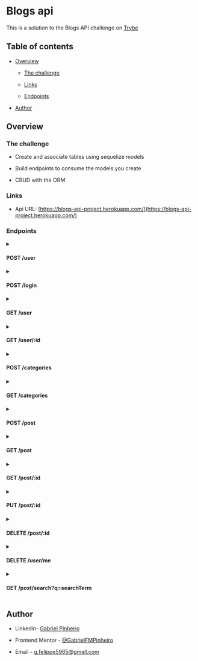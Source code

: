 # Blogs api

This is a solution to the Blogs API challenge on [Trybe](https://www.betrybe.com/)

## Table of contents

- [Overview](#overview)

  - [The challenge](#the-challenge)

  - [Links](#links)

  - [Endpoints](#endpoints)

- [Author](#author)

## Overview

### The challenge

- Create and associate tables using sequelize models

- Build endpoints to consume the models you create

- CRUD with the ORM

### Links

- Api URL: [https://blogs-api-project.herokuapp.com/](https://blogs-api-project.herokuapp.com/)

### Endpoints

<details>
  
  <summary><h4>POST /user<h4></summary>

- Add a new user to your database table

- body format:

```json
{
  "displayName": "Brett Wiltshire", //rules: required, unique, min: 8 chars

  "email": "brett@email.com", //rules: required, email format

  "password": "123456", //rules: required, min: 6 chars

  "image": "http://4.bp.blogspot.com/_YA50adQ-7vQ/S1gfR_6ufpI/AAAAAAAAAAk/1ErJGgRWZDg/S45/brett.png" //required
}
```

- answer format:

```json
{
  "token": "eyJhbGciOiJIUzI1NiIsInR5cCI6IkpXVCJ9.eyJwYXlsb2FkIjp7ImlkIjo1LCJkaXNwbGF5TmFtZSI6InVzdWFyaW8gZGUgdGVzdGUiLCJlbWFpbCI6InRlc3RlQGVtYWlsLmNvbSIsImltYWdlIjoibnVsbCJ9LCJpYXQiOjE2MjAyNDQxODcsImV4cCI6MTYyMDY3NjE4N30.Roc4byj6mYakYqd9LTCozU1hd9k_Vw5IWKGL4hcCVG8"
}
```

  </details>
  
<details>
  
  <summary><h4>POST /login<h4></summary>

- Log into the application

- body format:

```json
{
  "email": "email@mail.com", //rules: required, exist in the database

  "password": "123456" //rules: required, match with the email
}
```

- answer format:

```json
{
  "token": "eyJhbGciOiJIUzI1NiIsInR5cCI6IkpXVCJ9.eyJwYXlsb2FkIjp7ImlkIjo1LCJkaXNwbGF5TmFtZSI6InVzdWFyaW8gZGUgdGVzdGUiLCJlbWFpbCI6InRlc3RlQGVtYWlsLmNvbSIsImltYWdlIjoibnVsbCJ9LCJpYXQiOjE2MjAyNDQxODcsImV4cCI6MTYyMDY3NjE4N30.Roc4byj6mYakYqd9LTCozU1hd9k_Vw5IWKGL4hcCVG8"
}
```

</details>

<details>
  
  <summary><h4>GET /user<h4></summary>

- Get all users

- header format:

```json
{
  "authorization": "eyJhbGciOiJIUzI1NiIsInR5cCI6IkpXVCJ9.eyJwYXlsb2FkIjp7ImlkIjo1LCJkaXNwbGF5TmFtZSI6InVzdWFyaW8gZGUgdGVzdGUiLCJlbWFpbCI6InRlc3RlQGVtYWlsLmNvbSIsImltYWdlIjoibnVsbCJ9LCJpYXQiOjE2MjAyNDQxODcsImV4cCI6MTYyMDY3NjE4N30.Roc4byj6mYakYqd9LTCozU1hd9k_Vw5IWKGL4hcCVG8" //rules: required, token created after login or after creating a new user
}
```

- answer format:

```json
[
  {
    "id": "401465483996",
    "displayName": "Brett Wiltshire",
    "email": "brett@email.com",
    "image": "http://4.bp.blogspot.com/_YA50adQ-7vQ/S1gfR_6ufpI/AAAAAAAAAAk/1ErJGgRWZDg/S45/brett.png"
  }
]
```

</details>
  
<details>
  
  <summary><h4>GET /user/:id<h4></summary>

- Get the user based on the id

- header format:

```json
{
  "authorization": "eyJhbGciOiJIUzI1NiIsInR5cCI6IkpXVCJ9.eyJwYXlsb2FkIjp7ImlkIjo1LCJkaXNwbGF5TmFtZSI6InVzdWFyaW8gZGUgdGVzdGUiLCJlbWFpbCI6InRlc3RlQGVtYWlsLmNvbSIsImltYWdlIjoibnVsbCJ9LCJpYXQiOjE2MjAyNDQxODcsImV4cCI6MTYyMDY3NjE4N30.Roc4byj6mYakYqd9LTCozU1hd9k_Vw5IWKGL4hcCVG8" //rules: required, token created after login or after creating a new user
}
```

- answer format:

```json
{
  "id": "401465483996",

  "displayName": "Brett Wiltshire",

  "email": "brett@email.com",

  "image": "http://4.bp.blogspot.com/_YA50adQ-7vQ/S1gfR_6ufpI/AAAAAAAAAAk/1ErJGgRWZDg/S45/brett.png",

  "createdAt": "2022-04-26T17:28:16.025Z",

  "updatedAt": "2022-04-26T17:28:16.025Z"
}
```

</details>
    
<details>
  
  <summary><h4>POST /categories<h4></summary>

- Add a new category

- header format:

```json
{
  "authorization": "eyJhbGciOiJIUzI1NiIsInR5cCI6IkpXVCJ9.eyJwYXlsb2FkIjp7ImlkIjo1LCJkaXNwbGF5TmFtZSI6InVzdWFyaW8gZGUgdGVzdGUiLCJlbWFpbCI6InRlc3RlQGVtYWlsLmNvbSIsImltYWdlIjoibnVsbCJ9LCJpYXQiOjE2MjAyNDQxODcsImV4cCI6MTYyMDY3NjE4N30.Roc4byj6mYakYqd9LTCozU1hd9k_Vw5IWKGL4hcCVG8" //rules: required, token created after login or after creating a new user
}
```

- body format:

```json
{
  "name": "Inovação" //rules: required
}
```

- answer format:

```json
{
  "id": 3,

  "name": "Inovação",

  "createdAt": "2022-04-26T17:28:16.025Z",

  "updatedAt": "2022-04-26T17:28:16.025Z"
}
```

</details>
  
<details>
  
  <summary><h4>GET /categories<h4></summary>

- Get all categories

- header format:

```json
{
  "authorization": "eyJhbGciOiJIUzI1NiIsInR5cCI6IkpXVCJ9.eyJwYXlsb2FkIjp7ImlkIjo1LCJkaXNwbGF5TmFtZSI6InVzdWFyaW8gZGUgdGVzdGUiLCJlbWFpbCI6InRlc3RlQGVtYWlsLmNvbSIsImltYWdlIjoibnVsbCJ9LCJpYXQiOjE2MjAyNDQxODcsImV4cCI6MTYyMDY3NjE4N30.Roc4byj6mYakYqd9LTCozU1hd9k_Vw5IWKGL4hcCVG8" //rules: required, token created after login or after creating a new user
}
```

- answer format:

```json
[
  {
    "id": 1,

    "name": "Escola",

    "createdAt": "2022-04-26T17:28:16.025Z",

    "updatedAt": "2022-04-26T17:28:16.025Z"
  },

  {
    "id": 2,

    "name": "Inovação",

    "createdAt": "2022-04-26T17:28:16.025Z",

    "updatedAt": "2022-04-26T17:28:16.025Z"
  }
]
```

</details>

<details>
  
  <summary><h4>POST /post<h4></summary>

- Add a new post

- header format:

```json
{
  "authorization": "eyJhbGciOiJIUzI1NiIsInR5cCI6IkpXVCJ9.eyJwYXlsb2FkIjp7ImlkIjo1LCJkaXNwbGF5TmFtZSI6InVzdWFyaW8gZGUgdGVzdGUiLCJlbWFpbCI6InRlc3RlQGVtYWlsLmNvbSIsImltYWdlIjoibnVsbCJ9LCJpYXQiOjE2MjAyNDQxODcsImV4cCI6MTYyMDY3NjE4N30.Roc4byj6mYakYqd9LTCozU1hd9k_Vw5IWKGL4hcCVG8" //rules: required, token created after login or after creating a new user
}
```

- body format:

```json
{
  "title": "Latest updates, August 1st", //rules: required

  "content": "The whole text for the blog post goes here in this key", //rules: required

  "categoryIds": [1, 2] //rules: required
}
```

- answer format:

```json
{
  "id": 4,

  "userId": 1,

  "title": "Latest updates, August 1st",

  "content": "The whole text for the blog post goes here in this key",

  "createdAt": "2022-04-26T17:28:16.025Z",

  "updatedAt": "2022-04-26T17:28:16.025Z"
}
```

</details>
  
<details>
  <summary><h4>GET /post<h4></summary>

- Get all posts

- header format:

```json
{
  "authorization": "eyJhbGciOiJIUzI1NiIsInR5cCI6IkpXVCJ9.eyJwYXlsb2FkIjp7ImlkIjo1LCJkaXNwbGF5TmFtZSI6InVzdWFyaW8gZGUgdGVzdGUiLCJlbWFpbCI6InRlc3RlQGVtYWlsLmNvbSIsImltYWdlIjoibnVsbCJ9LCJpYXQiOjE2MjAyNDQxODcsImV4cCI6MTYyMDY3NjE4N30.Roc4byj6mYakYqd9LTCozU1hd9k_Vw5IWKGL4hcCVG8" //rules: required, token created after login or after creating a new user
}
```

- answer format:

```json
[
  {
    "id": 1,

    "title": "Post do Ano",

    "content": "Melhor post do ano",

    "userId": 1,

    "published": "2011-08-01T19:58:00.000Z",

    "updated": "2011-08-01T19:58:51.000Z",

    "user": {
      "id": 1,

      "displayName": "Lewis Hamilton",

      "email": "lewishamilton@gmail.com",

      "image": "https://upload.wikimedia.org/wikipedia/commons/1/18/Lewis_Hamilton_2017_Malaysia.jpg",

      "createdAt": "2022-04-26T17:28:16.025Z",

      "updatedAt": "2022-04-26T17:28:16.025Z"
    },

    "categories": [
      {
        "id": 1,

        "name": "Inovação",

        "createdAt": "2022-04-26T17:28:16.025Z",

        "updatedAt": "2022-04-26T17:28:16.025Z"
      }
    ]
  }
]
```

</details>
  
<details>
    <summary><h4>GET /post/:id<h4></summary>

- Get a post based on id

- header format:

```json
{
  "authorization": "eyJhbGciOiJIUzI1NiIsInR5cCI6IkpXVCJ9.eyJwYXlsb2FkIjp7ImlkIjo1LCJkaXNwbGF5TmFtZSI6InVzdWFyaW8gZGUgdGVzdGUiLCJlbWFpbCI6InRlc3RlQGVtYWlsLmNvbSIsImltYWdlIjoibnVsbCJ9LCJpYXQiOjE2MjAyNDQxODcsImV4cCI6MTYyMDY3NjE4N30.Roc4byj6mYakYqd9LTCozU1hd9k_Vw5IWKGL4hcCVG8" //rules: required, token created after login or after creating a new user
}
```

- answer format:

```json
{
  "id": 1,

  "title": "Post do Ano",

  "content": "Melhor post do ano",

  "userId": 1,

  "published": "2011-08-01T19:58:00.000Z",

  "updated": "2011-08-01T19:58:51.000Z",

  "user": {
    "id": 1,

    "displayName": "Lewis Hamilton",

    "email": "lewishamilton@gmail.com",

    "image": "https://upload.wikimedia.org/wikipedia/commons/1/18/Lewis_Hamilton_2016_Malaysia_2.jpg",

    "createdAt": "2022-04-26T17:28:16.025Z",

    "updatedAt": "2022-04-26T17:28:16.025Z"
  },

  "categories": [
    {
      "id": 1,

      "name": "Inovação",

      "createdAt": "2022-04-26T17:28:16.077Z",

      "updatedAt": "2022-04-26T17:28:16.077Z"
    }
  ]
}
```

</details>
  
<details>
      <summary><h4>PUT /post/:id<h4></summary>

- Update a post based on id

- header format:

```json
{
  "authorization": "eyJhbGciOiJIUzI1NiIsInR5cCI6IkpXVCJ9.eyJwYXlsb2FkIjp7ImlkIjo1LCJkaXNwbGF5TmFtZSI6InVzdWFyaW8gZGUgdGVzdGUiLCJlbWFpbCI6InRlc3RlQGVtYWlsLmNvbSIsImltYWdlIjoibnVsbCJ9LCJpYXQiOjE2MjAyNDQxODcsImV4cCI6MTYyMDY3NjE4N30.Roc4byj6mYakYqd9LTCozU1hd9k_Vw5IWKGL4hcCVG8" //rules: required, token created after login or after creating a new user
}
```

- body format:

```json
// rules: be the user creator

{
  "title": "Latest updates, August 1st", //rules: required

  "content": "The whole text for the blog post goes here in this key" //rules: required
}
```

- answer format:

```json
{
  "userId": 1,

  "title": "Latest updates, August 1st",

  "content": "The whole text for the blog post goes here in this key",

  "categories": [
    {
      "id": 1,

      "name": "Escola",

      "createdAt": "2022-04-26T17:28:16.025Z",

      "updatedAt": "2022-04-26T17:28:16.025Z"
    }
  ]
}
```

</details>
  
<details>
      <summary><h4>DELETE /post/:id<h4></summary>

- Delete a post based on id

- answer format:

```

No body returned for response

```

</details>
        
<details>
      <summary><h4>DELETE /user/me<h4></summary>

- Delete the actual user logged in

- answer format:

```

No body returned for response

```

</details>
        
<details>
      <summary><h4>GET /post/search?q=searchTerm<h4></summary>

- Get a post based on a search term

- answer format:

```json
[
  {
    "id": 2,

    "title": "Vamos que vamos",

    "content": "Foguete não tem ré",

    "userId": 1,

    "published": "2011-08-01T19:58:00.000Z",

    "updated": "2011-08-01T19:58:51.000Z",

    "user": {
      "id": 1,

      "displayName": "Lewis Hamilton",

      "email": "lewishamilton@gmail.com",

      "image": "https://upload.wikimedia.org/wikipedia/commons/1/18/Lewis_Hamilton_2016_Malaysia_2.jpg"
    },

    "categories": [
      {
        "id": 2,

        "name": "Escola"
      }
    ]
  }
]
```

</details>

## Author

- Linkedin- [Gabriel Pinheiro](https://www.linkedin.com/feed/)

- Frontend Mentor - [@GabrielFMPinheiro](https://www.frontendmentor.io/profile/GabrielFMPinheiro)

- Email - g.felippe5965@gmail.com
